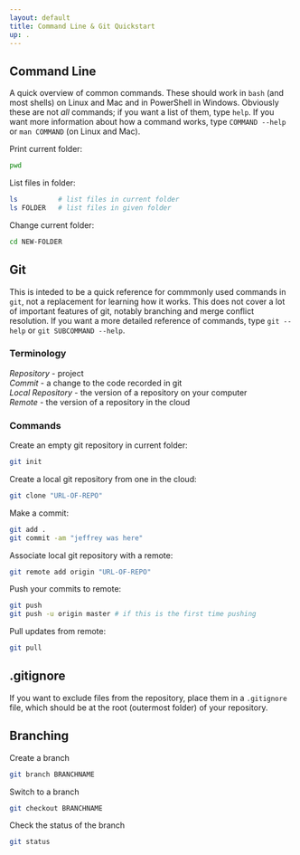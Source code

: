 ```yaml
---
layout: default
title: Command Line & Git Quickstart
up: .
---
```


## Command Line
A quick overview of common commands. These should work in `bash` (and most shells) on Linux and Mac and in PowerShell in Windows.
Obviously these are not *all* commands; if you want a list of them, type `help`.
If you want more information about how a command works, type `COMMAND --help` or `man COMMAND` (on Linux and Mac).

Print current folder:
```bash
pwd
```

List files in folder:
```bash
ls          # list files in current folder
ls FOLDER   # list files in given folder
```

Change current folder:
```bash
cd NEW-FOLDER
```

## Git
This is inteded to be a quick reference for commmonly used commands in `git`,
not a replacement for learning how it works. This does not cover a lot of important
features of git, notably branching and merge conflict resolution. If you want a more detailed
reference of commands, type `git --help` or `git SUBCOMMAND --help`.

### Terminology
*Repository* - project  
*Commit* - a change to the code recorded in git  
*Local Repository* - the version of a repository on your computer  
*Remote* - the version of a repository in the cloud

### Commands
Create an empty git repository in current folder:
```bash
git init
```

Create a local git repository from one in the cloud:
```bash
git clone "URL-OF-REPO"
```

Make a commit:
```bash
git add .
git commit -am "jeffrey was here"
```

Associate local git repository with a remote:
```bash
git remote add origin "URL-OF-REPO"
```

Push your commits to remote:
```bash
git push
git push -u origin master # if this is the first time pushing 
```

Pull updates from remote:
```bash
git pull
``` 

## .gitignore
If you want to exclude files from the repository, place them in a `.gitignore` file,
which should be at the root (outermost folder) of your repository.


## Branching
Create a branch
```bash
git branch BRANCHNAME
```

Switch to a branch
```bash
git checkout BRANCHNAME
```

Check the status of the branch
```bash
git status
```